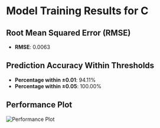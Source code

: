 # Model Training Results for C

## Root Mean Squared Error (RMSE)
- **RMSE**: 0.0063

## Prediction Accuracy Within Thresholds
- **Percentage within ±0.01**: 94.11%
- **Percentage within ±0.05**: 100.00%

## Performance Plot
![Performance Plot](../imgs/C.png)
